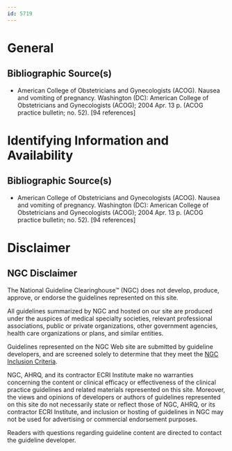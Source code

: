 ```yaml
---
id: 5719
---
```


# General

## Bibliographic Source(s)

- American College of Obstetricians and Gynecologists (ACOG). Nausea and vomiting of pregnancy. Washington (DC): American College of Obstetricians and Gynecologists (ACOG); 2004 Apr. 13 p. (ACOG practice bulletin; no. 52). [94 references]

# Identifying Information and Availability

## Bibliographic Source(s)

- American College of Obstetricians and Gynecologists (ACOG). Nausea and vomiting of pregnancy. Washington (DC): American College of Obstetricians and Gynecologists (ACOG); 2004 Apr. 13 p. (ACOG practice bulletin; no. 52). [94 references]

# Disclaimer

## NGC Disclaimer

The National Guideline Clearinghouse™ (NGC) does not develop, produce, approve, or endorse the guidelines represented on this site.

All guidelines summarized by NGC and hosted on our site are produced under the auspices of medical specialty societies, relevant professional associations, public or private organizations, other government agencies, health care organizations or plans, and similar entities.

Guidelines represented on the NGC Web site are submitted by guideline developers, and are screened solely to determine that they meet the [NGC Inclusion Criteria](/help-and-about/summaries/inclusion-criteria).

NGC, AHRQ, and its contractor ECRI Institute make no warranties concerning the content or clinical efficacy or effectiveness of the clinical practice guidelines and related materials represented on this site. Moreover, the views and opinions of developers or authors of guidelines represented on this site do not necessarily state or reflect those of NGC, AHRQ, or its contractor ECRI Institute, and inclusion or hosting of guidelines in NGC may not be used for advertising or commercial endorsement purposes.

Readers with questions regarding guideline content are directed to contact the guideline developer.

